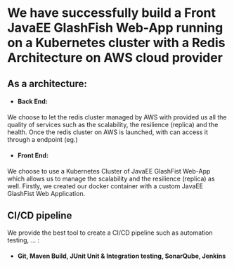 # We have successfully build a Front JavaEE GlashFish Web-App running on a Kubernetes cluster with a Redis Architecture on AWS cloud provider

## As a architecture:

- #### Back End:
We choose to let the redis cluster managed by AWS with provided us all the quality of services such as the scalability, the resilience (replica) and the health. Once the redis cluster on AWS is launched, with can access it through a endpoint (eg.)

- #### Front End:
We choose to use a Kubernetes Cluster of JavaEE GlashFist Web-App which allows us to manage the scalability and the resilience (replica) as well. Firstly, we created our docker container with a custom JavaEE GlashFist Web Application.


## CI/CD pipeline

We provide the best tool to create a CI/CD pipeline such as automation testing, ... :
- #### Git, Maven Build, JUnit Unit & Integration testing, SonarQube, Jenkins
